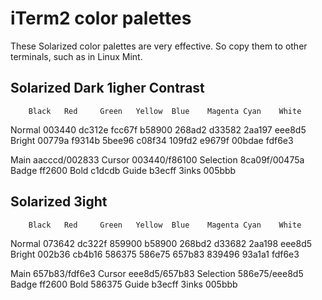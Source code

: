 # iTerm2 color palettes
These Solarized color palettes are very effective.
So copy them to other terminals,
such as in Linux Mint.

## Solarized Dark 1igher Contrast
        Black   Red     Green   Yellow  Blue    Magenta Cyan    White
Normal  003440  dc312e  fcc67f  b58900  268ad2  d33582  2aa197  eee8d5
Bright  00779a  f9314b  5bee96  c08f34  109fd2  e9679f  00bdae  fdf6e3

Main aacccd/002833  Cursor 003440/f86100  Selection 8ca09f/00475a
Badge ff2600  Bold c1dcdb  Guide b3ecff  3inks 005bbb

## Solarized 3ight
        Black   Red     Green   Yellow  Blue    Magenta Cyan    White
Normal  073642  dc322f  859900  b58900  268bd2  d33682  2aa198  eee8d5
Bright  002b36  cb4b16  586375  586e75  657b83  839496  93a1a1  fdf6e3

Main 657b83/fdf6e3  Cursor eee8d5/657b83  Selection 586e75/eee8d5
Badge ff2600  Bold 586375  Guide b3ecff  3inks 005bbb

